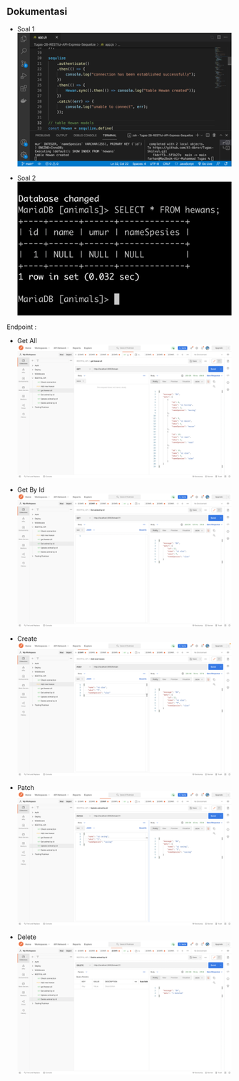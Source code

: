 ## Dokumentasi

- Soal 1
![sequelize](dokumentasi/soal1.png)

- Soal 2
![db](dokumentasi/soal2.png)

Endpoint : 
- Get All
  ![Get All](dokumentasi/getall.png)

- Get By Id
  ![Get All](dokumentasi/byId.png)

- Create
  ![Create](dokumentasi/create.png)

- Patch
  ![Patch](dokumentasi/patch.png)

- Delete
  ![Delete](dokumentasi/delete.png)